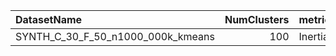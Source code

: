 | DatasetName                       |   NumClusters | metric   | baseline   | compare_suite   |   Double_Inertia |   Hybrid_Inertia |   Rel_Inertia |   Improvement_% |   n_pairs |
|:----------------------------------|--------------:|:---------|:-----------|:----------------|-----------------:|-----------------:|--------------:|----------------:|----------:|
| SYNTH_C_30_F_50_n1000_000k_kmeans |           100 | Inertia  | Double     | Hybrid          |       4.8829e+07 |      4.88289e+07 |      0.999999 |     0.000148311 |         1 |